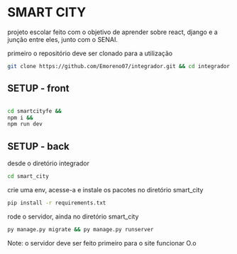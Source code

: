 <h1>SMART CITY</h1>

projeto escolar feito com o objetivo de aprender sobre react, django e a junção entre eles, junto com o SENAI.

<p>primeiro o repositório deve ser clonado para a utilização</p>

```bash
git clone https://github.com/Emoreno07/integrador.git && cd integrador
```
<h2>SETUP - front</h2>

```bash

cd smartcityfe &&
npm i &&
npm run dev
```

<h2>SETUP - back</h2>
<p>desde o diretório integrador</p>

```bash
cd smart_city
```
<p>crie uma env, acesse-a e instale os pacotes no diretório smart_city</p>

```bash
pip install -r requirements.txt
```

<p>rode o servidor, ainda no diretório smart_city</p>

```bash
py manage.py migrate && py manage.py runserver
```

<p>Note: o servidor deve ser feito primeiro para o site funcionar O.o</p>

